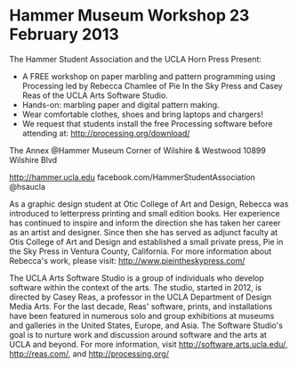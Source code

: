 Hammer Museum Workshop 23 February 2013
==========

The Hammer Student Association and the UCLA Horn Press Present:

- A FREE workshop on paper marbling and pattern programming using Processing led by Rebecca Chamlee of Pie In the Sky Press and Casey Reas of the UCLA Arts Software Studio.
- Hands-on: marbling paper and digital pattern making.
- Wear comfortable clothes, shoes and bring laptops and chargers! 
- We request that students install the free Processing software before attending at: http://processing.org/download/

<!-- RSVP required; register at http://marbling.eventbrite.com/ by February 21. Space is limited!
UCLA STUDENTS ONLY (ID REQUIRED) -->

The Annex @Hammer Museum
Corner of Wilshire & Westwood
10899 Wilshire Blvd

http://hammer.ucla.edu
facebook.com/HammerStudentAssociation
@hsaucla

As a graphic design student at Otic College of Art and Design, Rebecca was introduced to letterpress printing and small edition books. Her experience has continued to inspire and inform the direction she has taken her career as an artist and designer. Since then she has served as adjunct faculty at Otis College of Art and Design and established a small private press, Pie in the Sky Press in Ventura County, California.
For more information about Rebecca's work, please visit: http://www.pieintheskypress.com/

The UCLA Arts Software Studio is a group of individuals who develop software within the context of the arts. The studio, started in 2012, is directed by Casey Reas, a professor in the UCLA Department of Design Media Arts. For the last decade, Reas' software, prints, and installations have been featured in numerous solo and group exhibitions at museums and galleries in the United States, Europe, and Asia. The Software Studio's goal is to nurture work and discussion around software and the arts at UCLA and beyond. For more information, visit http://software.arts.ucla.edu/, http://reas.com/, and http://processing.org/
